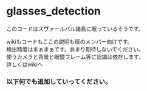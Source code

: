 # glasses_detection
このコードはスヴァールバル諸島に眠っているそうです。

 wikiもコードもここの説明も班のメンバー向けです。<BR>
検出精度はまぁまぁです。あまり期待しないでください。<BR>
使うカメラと背景と眼鏡フレーム等に認識は依存します。<BR>
詳しくはwikiへ<BR>
### 以下何でも追加していってください。
